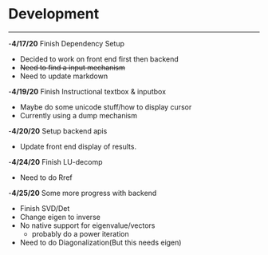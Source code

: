 # Development

---
-**4/17/20** Finish Dependency Setup
 - Decided to work on front end first then backend
 - ~~Need to find a input mechanism~~
 - Need to update markdown

-**4/19/20** Finish Instructional textbox & inputbox
 - Maybe do some unicode stuff/how to display cursor
 - Currently using a dump mechanism

-**4/20/20** Setup backend apis
 - Update front end display of results.
 
-**4/24/20** Finish LU-decomp
 - Need to do Rref
 
-**4/25/20** Some more progress with backend
 - Finish SVD/Det
 - Change eigen to inverse
 - No native support for eigenvalue/vectors
    - probably do a power iteration
 - Need to do Diagonalization(But this needs eigen)